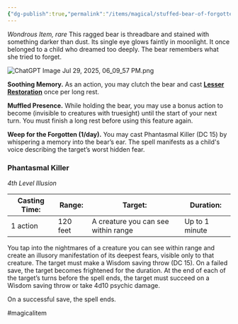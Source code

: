 ```yaml
---
{"dg-publish":true,"permalink":"/items/magical/stuffed-bear-of-forgotten-sorrows/"}
---
```


*Wondrous Item, rare*
This ragged bear is threadbare and stained with something darker than dust. Its single eye glows faintly in moonlight. It once belonged to a child who dreamed too deeply. The bear remembers what she tried to forget.

![ChatGPT Image Jul 29, 2025, 06_09_57 PM.png](/img/user/ChatGPT%20Image%20Jul%2029,%202025,%2006_09_57%20PM.png)

**Soothing Memory.** As an action, you may clutch the bear and cast **[Lesser Restoration](https://www.dndbeyond.com/spells/2619016-lesser-restoration)** once per long rest.

**Muffled Presence.** While holding the bear, you may use a bonus action to become (invisible to creatures with truesight) until the start of your next turn. You must finish a long rest before using this feature again.

**Weep for the Forgotten (1/day).** You may cast Phantasmal Killer (DC 15) by whispering a memory into the bear’s ear. The spell manifests as a child's voice describing the target’s worst hidden fear.

### Phantasmal Killer
*4th Level Illusion*

| Casting Time: | Range:   | Target:                             | Duration:      |
| ------------- | -------- | ----------------------------------- | -------------- |
| 1 action      | 120 feet | A creature you can see within range | Up to 1 minute |

You tap into the nightmares of a creature you can see within range and create an illusory manifestation of its deepest fears, visible only to that creature. The target must make a Wisdom saving throw (DC 15). On a failed save, the target becomes frightened for the duration. At the end of each of the target’s turns before the spell ends, the target must succeed on a Wisdom saving throw or take 4d10 psychic damage. 

On a successful save, the spell ends.


#magicalitem